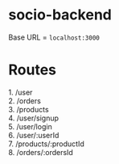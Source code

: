 # socio-backend

Base URL = ``` localhost:3000 ```
<h1> Routes </h1>
1. /user
<br>
2. /orders <br>
3. /products <br>
4. /user/signup <br>
5. /user/login <br> 
6. /user/:userId <br>
7. /products/:productId <br>
8. /orders/:ordersId
